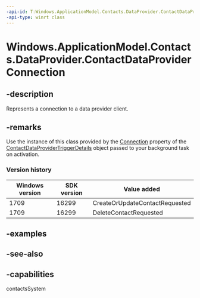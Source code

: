 ```yaml
---
-api-id: T:Windows.ApplicationModel.Contacts.DataProvider.ContactDataProviderConnection
-api-type: winrt class
---
```


<!-- Class syntax.
public class ContactDataProviderConnection : Windows.ApplicationModel.Contacts.DataProvider.IContactDataProviderConnection
-->

# Windows.ApplicationModel.Contacts.DataProvider.ContactDataProviderConnection

## -description
Represents a connection to a data provider client.

## -remarks
Use the instance of this class provided by the [Connection](contactdataprovidertriggerdetails_connection.md) property of the [ContactDataProviderTriggerDetails](contactdataprovidertriggerdetails.md) object passed to your background task on activation.

### Version history

| Windows version | SDK version | Value added |
| -- | -- | -- |
| 1709 | 16299 | CreateOrUpdateContactRequested |
| 1709 | 16299 | DeleteContactRequested |

## -examples

## -see-also

## -capabilities
contactsSystem
